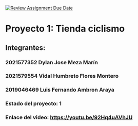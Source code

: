 [![Review Assignment Due Date](https://classroom.github.com/assets/deadline-readme-button-24ddc0f5d75046c5622901739e7c5dd533143b0c8e959d652212380cedb1ea36.svg)](https://classroom.github.com/a/-64Cssly)
# Proyecto 1: Tienda ciclismo
## Integrantes:
### 2021577352 Dylan Jose Meza Marín
### 2021579554 Vidal Humbreto Flores Montero
### 2019046469 Luis Fernando Ambron Araya
### Estado del proyecto: 1
### Enlace del video: https://youtu.be/92Hq4uAVhJU


